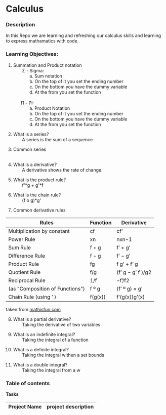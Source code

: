 # Calculus

### **Description**
In this Repo we are learning and refreshing our calculus skills and learning to express mathamatics with code.

### **Learning Objectives:**
1. Summation and Product notation  
&nbsp;&nbsp;&nbsp;&nbsp;&nbsp;&nbsp;
Σ - Sigma:  
&nbsp;&nbsp;&nbsp;&nbsp;&nbsp;&nbsp;&nbsp;&nbsp;&nbsp;&nbsp;&nbsp;&nbsp;
a. Sum notation  
&nbsp;&nbsp;&nbsp;&nbsp;&nbsp;&nbsp;&nbsp;&nbsp;&nbsp;&nbsp;&nbsp;&nbsp;
b. On the top of it you set the ending number  
&nbsp;&nbsp;&nbsp;&nbsp;&nbsp;&nbsp;&nbsp;&nbsp;&nbsp;&nbsp;&nbsp;&nbsp;
c. On the bottom you have the dummy variable  
&nbsp;&nbsp;&nbsp;&nbsp;&nbsp;&nbsp;&nbsp;&nbsp;&nbsp;&nbsp;&nbsp;&nbsp;
d. At the from you set the function  
&nbsp;&nbsp;&nbsp;&nbsp;&nbsp;&nbsp;  
&nbsp;&nbsp;&nbsp;&nbsp;&nbsp;&nbsp;Π - PI:  
&nbsp;&nbsp;&nbsp;&nbsp;&nbsp;&nbsp;&nbsp;&nbsp;&nbsp;&nbsp;&nbsp;&nbsp;
a. Product Notation  
&nbsp;&nbsp;&nbsp;&nbsp;&nbsp;&nbsp;&nbsp;&nbsp;&nbsp;&nbsp;&nbsp;&nbsp;
b. On the top of it you set the ending number  
&nbsp;&nbsp;&nbsp;&nbsp;&nbsp;&nbsp;&nbsp;&nbsp;&nbsp;&nbsp;&nbsp;&nbsp;
c. On the bottom you have the dummy variable  
&nbsp;&nbsp;&nbsp;&nbsp;&nbsp;&nbsp;&nbsp;&nbsp;&nbsp;&nbsp;&nbsp;&nbsp;
d. At the from you set the function

2. What is a series?  
&nbsp;&nbsp;&nbsp;&nbsp;&nbsp;&nbsp;
A series is the sum of a sequence 
3. Common series  
&nbsp;&nbsp;&nbsp;&nbsp;&nbsp;&nbsp;

4. What is a derivative?  
&nbsp;&nbsp;&nbsp;&nbsp;&nbsp;&nbsp;
A derivative shows the rate of change. 

5. What is the product rule?  
&nbsp;&nbsp;&nbsp;&nbsp;&nbsp;&nbsp;
f'*g + g'*f

6. What is the chain rule?  
&nbsp;&nbsp;&nbsp;&nbsp;&nbsp;&nbsp;
(f o g)*g'

7. Common derivative rules  

Rules | Function | Derivative
------|----------|----------------
Multiplication by constant | cf | cf’
Power Rule | xn | nxn−1
Sum Rule | f + g | f’ + g’
Difference Rule | f - g | f’ − g’
Product Rule | fg | f g’ + f’ g
Quotient Rule | f/g | (f’ g − g’ f )/g2
Reciprocal Rule | 1/f | −f’/f2
(as "Composition of Functions")	| f º g | (f’ º g) × g’
Chain Rule (using ’ ) | f(g(x)) | f’(g(x))g’(x)

taken from [mathisfun.com](https://www.mathsisfun.com/calculus/derivatives-rules.html)


8. What is a partial derivative?  
&nbsp;&nbsp;&nbsp;&nbsp;&nbsp;&nbsp;
Taking the derivative of two variables

9. What is an indefinite integral?  
&nbsp;&nbsp;&nbsp;&nbsp;&nbsp;&nbsp;
Taking the integral of a function

10. What is a definite integral?  
&nbsp;&nbsp;&nbsp;&nbsp;&nbsp;&nbsp;
Taking the integral withen a set bounds

11. What is a double integral?  
&nbsp;&nbsp;&nbsp;&nbsp;&nbsp;&nbsp;
Taking the integral from a w

### **Table of contents**
**Tasks**

Project Name | project description
------------ | -----------------------------------------------
